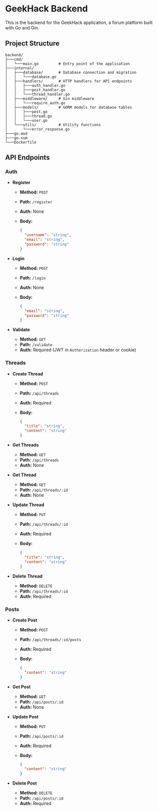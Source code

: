 # GeekHack Backend

This is the backend for the GeekHack application, a forum platform built with Go and Gin.

## Project Structure

```text
backend/
├───cmd/
│   └───main.go         # Entry point of the application
├───internal/
│   ├───database/       # Database connection and migration
│   │   └───database.go
│   ├───handlers/       # HTTP handlers for API endpoints
│   │   ├───auth_handler.go
│   │   ├───post_handler.go
│   │   └───thread_handler.go
│   ├───middleware/     # Gin middleware
│   │   └───require_auth.go
│   ├───models/         # GORM models for database tables
│   │   ├───post.go
│   │   ├───thread.go
│   │   └───user.go
│   └───utils/          # Utility functions
│       └───error_response.go
├───go.mod
├───go.sum
└───Dockerfile
```

## API Endpoints

### Auth

- **Register**

  - **Method:** `POST`
  - **Path:** `/register`
  - **Auth:** None
  - **Body:**

    ```json
    {
      "username": "string",
      "email": "string",
      "password": "string"
    }
    ```

- **Login**

  - **Method:** `POST`
  - **Path:** `/login`
  - **Auth:** None
  - **Body:**

    ```json
    {
      "email": "string",
      "password": "string"
    }
    ```

- **Validate**
  - **Method:** `GET`
  - **Path:** `/validate`
  - **Auth:** Required (JWT in `Authorization` header or cookie)

### Threads

- **Create Thread**

  - **Method:** `POST`
  - **Path:** `/api/threads`
  - **Auth:** Required
  - **Body:**

    ```json
    {
      "title": "string",
      "content": "string"
    }
    ```

- **Get Threads**

  - **Method:** `GET`
  - **Path:** `/api/threads`
  - **Auth:** None

- **Get Thread**

  - **Method:** `GET`
  - **Path:** `/api/threads/:id`
  - **Auth:** None

- **Update Thread**

  - **Method:** `PUT`
  - **Path:** `/api/threads/:id`
  - **Auth:** Required
  - **Body:**

    ```json
    {
      "title": "string",
      "content": "string"
    }
    ```

- **Delete Thread**
  - **Method:** `DELETE`
  - **Path:** `/api/threads/:id`
  - **Auth:** Required

### Posts

- **Create Post**

  - **Method:** `POST`
  - **Path:** `/api/threads/:id/posts`
  - **Auth:** Required
  - **Body:**

    ```json
    {
      "content": "string"
    }
    ```

- **Get Post**

  - **Method:** `GET`
  - **Path:** `/api/posts/:id`
  - **Auth:** None

- **Update Post**

  - **Method:** `PUT`
  - **Path:** `/api/posts/:id`
  - **Auth:** Required
  - **Body:**

    ```json
    {
      "content": "string"
    }
    ```

- **Delete Post**
  - **Method:** `DELETE`
  - **Path:** `/api/posts/:id`
  - **Auth:** Required
